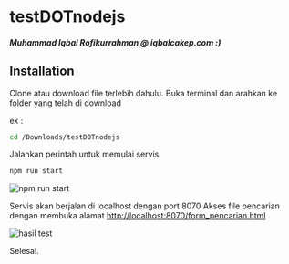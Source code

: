 # testDOTnodejs
##### Muhammad Iqbal Rofikurrahman @ iqbalcakep.com :)
## Installation

Clone atau download file terlebih dahulu.
Buka terminal dan arahkan ke folder yang telah di download

ex :
```bash
cd /Downloads/testDOTnodejs
```
Jalankan perintah untuk memulai servis

```bash
npm run start
```
![npm run start](http://thegadeareamalang.com/testgambar/1.png)

Servis akan berjalan di localhost dengan port 8070
Akses file pencarian dengan membuka alamat [http://localhost:8070/form_pencarian.html](http://localhost:8070/form_pencarian.html)

![hasil test](http://thegadeareamalang.com/testgambar/2.png)

Selesai.
